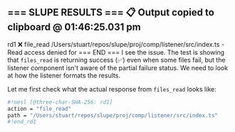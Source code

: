=== SLUPE RESULTS ===
📋 Output copied to clipboard @ 01:46:25.031 pm
---------------------
rd1 ❌ file_read /Users/stuart/repos/slupe/proj/comp/listener/src/index.ts - Read access denied for
=== END ===
I see the issue. The test is showing that `files_read` is returning success (✅) even when some files fail, but the listener component isn't aware of the partial failure status. We need to look at how the listener formats the results.

Let me first check what the actual response from `files_read` looks like:

```sh nesl
#!nesl [@three-char-SHA-256: rd1]
action = "file_read"
path = "/Users/stuart/repos/slupe/proj/comp/listener/src/index.ts"
#!end_rd1
```
